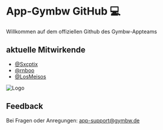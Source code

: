 
# App-Gymbw GitHub 💻

Willkommen auf dem offiziellen Github des Gymbw-Appteams


## aktuelle Mitwirkende

- [@Sxcptix](https://github.com/Scxptix)
- [@rnboo](https://github.com/rnboo)
- [@LosMeisos](https://github.com/LosMeisos)




![Logo](https://www.gymnasium-buergerwiese.de/assets/images/logo_gymbw.png)


## Feedback

Bei Fragen oder Anregungen:  app-support@gymbw.de

